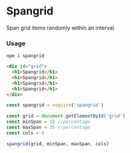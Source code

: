 # Spangrid
Span grid items randomly within an interval.


### Usage

`npm i spangrid`


```HTML
<div id="grid">
  <h1>Spangrid</h1>
  <h1>Spangrid</h1>
  <h1>Spangrid</h1>
  <h1>Spangrid</h1>
</div>
```

```javascript
const spangrid = require('spangrid')

const grid = document.getElemnetById('grid')
const minSpan = 15 //percentage 
const maxSpan = 35 //percentage 
const cols = 4

spangrid(grid, minSpan, maxSpan, cols)
